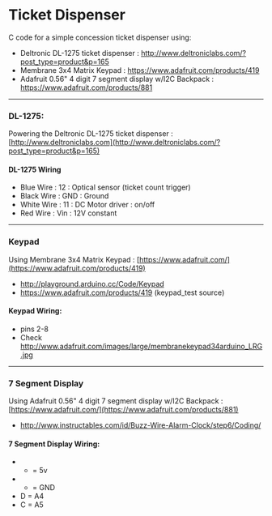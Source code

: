 # Ticket Dispenser

C code for a simple concession ticket dispenser using:
- Deltronic DL-1275 ticket dispenser : http://www.deltroniclabs.com/?post_type=product&p=165
- Membrane 3x4 Matrix Keypad : https://www.adafruit.com/products/419
- Adafruit 0.56" 4 digit 7 segment display w/I2C Backpack : https://www.adafruit.com/products/881

___
### DL-1275:
Powering the Deltronic DL-1275 ticket dispenser : [http://www.deltroniclabs.com](http://www.deltroniclabs.com/?post_type=product&p=165)

#### DL-1275 Wiring
- Blue Wire : 12 : Optical sensor (ticket count trigger)
- Black Wire : GND : Ground
- White Wire : 11 : DC Motor driver : on/off
- Red Wire : Vin : 12V constant

___
### Keypad
Using Membrane 3x4 Matrix Keypad : [https://www.adafruit.com/](https://www.adafruit.com/products/419)
- http://playground.arduino.cc/Code/Keypad
- https://www.adafruit.com/products/419 (keypad_test source)

#### Keypad Wiring:
- pins 2-8
- Check http://www.adafruit.com/images/large/membranekeypad34arduino_LRG.jpg
___
### 7 Segment Display
Using Adafruit 0.56" 4 digit 7 segment display w/I2C Backpack : [https://www.adafruit.com/](https://www.adafruit.com/products/881)
- http://www.instructables.com/id/Buzz-Wire-Alarm-Clock/step6/Coding/

#### 7 Segment Display Wiring:
- + = 5v
- - = GND
- D = A4
- C = A5
